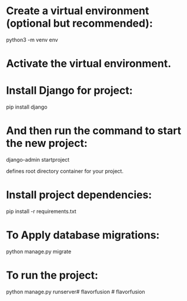 # Create a virtual environment (optional but recommended): 
 python3 -m venv env

# Activate the virtual environment.

# Install Django for project:
 pip install django

# And then run the command to start the new project:
 
 django-admin startproject <project-name>

 <project-name> defines root directory container for your project.

# Install project dependencies:
 pip install -r requirements.txt

# To Apply database migrations:
 python manage.py migrate

# To run the project:
 python manage.py runserver#   f l a v o r f u s i o n  
 #   f l a v o r f u s i o n  
 